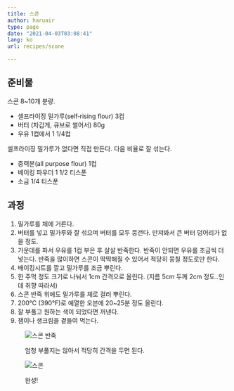 ```yaml
---
title: 스콘
author: haruair
type: page
date: "2021-04-03T03:08:41"
lang: ko
url: recipes/scone

---
```


## 준비물

스콘 8~10개 분량.

- 셀프라이징 밀가루(self‑rising flour) 3컵
- 버터 (차갑게, 큐브로 썰어서) 80g
- 우유 1컵에서 1 1/4컵

셀프라이징 밀가루가 없다면 직접 만든다. 다음 비율로 잘 섞는다.

- 중력분(all purpose flour) 1컵
- 베이킹 파우더 1 1/2 티스푼
- 소금 1/4 티스푼

## 과정

1. 밀가루를 체에 거른다.
2. 버터를 넣고 밀가루와 잘 섞으며 버터를 모두 뭉갠다. 만져봐서 큰 버터 덩어리가 없을 정도.
3. 가운데를 파서 우유를 1컵 부은 후 살살 반죽한다. 반죽이 안되면 우유를 조금씩 더 넣는다. 반죽을 많이하면 스콘이 딱딱해질 수 있어서 적당히 뭉칠 정도로만 한다.
4. 배이킹시트를 깔고 밀가루를 조금 뿌린다.
5. 한 주먹 정도 크기로 나눠서 1cm 간격으로 올린다. (지름 5cm 두께 2cm 정도..인데 취향 따라서)
6. 스콘 반죽 위에도 밀가루를 체로 걸러 뿌린다.
7. 200°C (390°F)로 예열한 오븐에 20~25분 정도 올린다.
8. 잘 부풀고 원하는 색이 되었다면 꺼낸다.
9. 잼이나 생크림을 곁들여 먹는다.

<figure class="wide">

![스콘 반죽](/ko/pages/scone/IMG_0475.jpg)

<figcaption>엄청 부풀지는 않아서 적당히 간격을 두면 된다.</figcaption>
</figure>

<figure class="wide">

![스콘](/ko/pages/scone/IMG_0477.jpg)

<figcaption>완성!</figcaption>
</figure>

